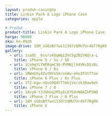 ```yaml
---
layout: produk-casinghp
title: Linkin Park A Logo iPhone Case
categories: apple

# Produk
product-title: Linkin Park A Logo iPhone Case
harga: 90000
sku: hn-0920
image-drive: 16M_sG8zBY7wo113O7zQMU7Ur4bT7RgRX
gallery:
  - url: 1sa9I__6vsrsKOqWqIZHt5gZBZVNQra-L
    title: iPhone 5 / 5s / SE
  - url: 1Co9qYLYWERqmC36-PVMNjlX4VKcD5zBc
    title: iPhone 6 / 6s
  - url: 1RWnGXy4ZxtNYxSXronWu-eHuIF3tfTve
    title: iPhone 6 Plus / 6s Plus
  - url: 1TZ-kgw-nQvG9Q4tT7mbjVorzk30ow9eh
    title: iPhone 7 / 8
  - url: 1Avy9-t3JGbUq2MIy6i87EdnN8AZkPSNO
    title: iPhone 7 Plus / 8 Plus
  - url: 16M_sG8zBY7wo113O7zQMU7Ur4bT7RgRX
    title: iPhone X
---
```

